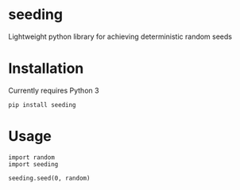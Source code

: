 # seeding
Lightweight python library for achieving deterministic random seeds

# Installation

Currently requires Python 3

```
pip install seeding
```

# Usage

```
import random
import seeding

seeding.seed(0, random)
```


